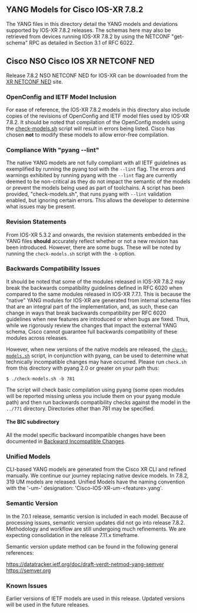 ## YANG Models for Cisco IOS-XR 7.8.2

The YANG files in this directory detail the YANG models and deviations supported by IOS-XR 7.8.2 releases. The schemas here may also be retrieved from devices running IOS-XR 7.8.2 by using the NETCONF "get-schema" RPC as detailed in Section 3.1 of RFC 6022.

## Cisco NSO Cisco IOS XR NETCONF NED
Release 7.8.2 NSO NETCONF NED for IOS-XR can be downloaded from the [XR NETCONF NED](https://software.cisco.com/download/redirect?config=d92586785e0ce5e7910f96ea1339da1c) site.

### OpenConfig and IETF Model Inclusion

For ease of reference, the IOS-XR 7.8.2 models in this directory also include copies of the revisions of OpenConfig and IETF model files used by IOS-XR 7.8.2. It should be noted that compilation of the OpenConfig models using the [check-models.sh](check-models.sh) script will result in errors being listed. Cisco has chosen **not** to modify these models to allow error-free compilation.

### Compliance With "pyang --lint"

The native YANG models are not fully compliant with all IETF guidelines as exemplified by running the pyang tool with the ```--lint``` flag. The errors and warnings exhibited by running pyang with the ```--lint``` flag are currently deemed to be non-critical as they do not impact the semantic of the models or prevent the models being used as part of toolchains. A script has been provided, "check-models.sh", that runs pyang with ```--lint``` validation enabled, but ignoring certain errors. This allows the developer to determine what issues may be present.

### Revision Statements

From IOS-XR 5.3.2 and onwards, the revision statements embedded in the YANG files **should** accurately reflect whether or not a new revision has been introduced. However, there are some bugs. These will be noted by running the ```check-models.sh``` script with the ```-b``` option.

### Backwards Compatibility Issues

It should be noted that some of the modules released in IOS-XR 7.8.2 may break the backwards compatibility guidelines defined in RFC 6020 when compared to the same modules released in IOS-XR 7.7.1. This is because the "native" YANG modules for IOS-XR are generated from internal schema files that are an integral part of the implementation, and, as such, these can change in ways that break backwards compatibility per RFC 6020 guidelines when new features are introduced or when bugs are fixed. Thus, while we rigorously review the changes that impact the external YANG schema, Cisco cannot guarantee full backwards compatibility of these modules across releases.

However, when new versions of the native models are released, the [```check-models.sh```](check-models.sh) script, in conjunction with pyang, can be used to determine what technically incompatible changes may have occurred. Please run ```check.sh``` from this directory with pyang 2.0 or greater on your path thus:

```
$ ./check-models.sh -b 781
```

The script will check basic compilation using pyang (some open modules will be reported missing unless you include them on your pyang module path) and then run backwards compatibility checks against the model in the `../771` directory. Directories other than 781 may be specified.

#### The BIC subdirectory

All the model specific backward incompatible changes have been documented in [Backward Incompatible Changes](BIC).

### Unified Models

CLI-based YANG models are generated from the Cisco XR CLI and refined manually.  We continue our journey replacing native device models.  In 7.8.2, 319 UM models are released.  Unified Models have the naming convention with the '-um-' designation: 'Cisco-IOS-XR-um-&lt;feature&gt;.yang'.

### Semantic Version

In the 7.0.1 release, semantic version is included in each model.
Because of processing issues, semantic version updates did not go into release 7.8.2. Methodology and workflow are still undergoing much refinements. We are expecting consolidation in the release 7.11.x timeframe.

Semantic version update method can be found in the following general references:

https://datatracker.ietf.org/doc/draft-verdt-netmod-yang-semver  
https://semver.org

### Known Issues

Earlier versions of IETF models are used in this release.  Updated versions will be used in the future releases.
